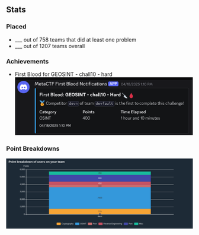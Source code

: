## Stats

### Placed 
- ___ out of 758 teams that did at least one problem
- ___ out of 1207 teams overall

### Achievements
- First Blood for GEOSINT - chall10 - hard
![firstblood](firstblood.png)

### Point Breakdowns
![points](points.png)